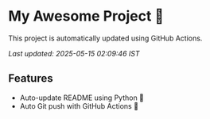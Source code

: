 # My Awesome Project 🚀

This project is automatically updated using GitHub Actions.

_Last updated: 2025-05-15 02:09:46 IST_

## Features
- Auto-update README using Python 🐍
- Auto Git push with GitHub Actions 🤖

